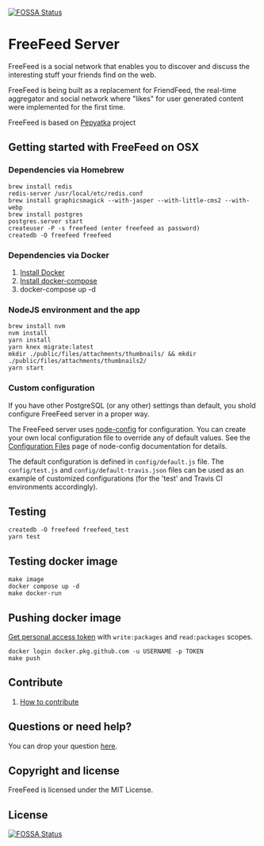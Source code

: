 [![FOSSA Status](https://app.fossa.io/api/projects/git%2Bgithub.com%2FFreeFeed%2Ffreefeed-server.svg?type=shield)](https://app.fossa.io/projects/git%2Bgithub.com%2FFreeFeed%2Ffreefeed-server?ref=badge_shield)

# FreeFeed Server

FreeFeed is a social network that enables you to discover and discuss the interesting
stuff your friends find on the web.

FreeFeed is being built as a replacement for FriendFeed, the real-time aggregator and social network
where "likes" for user generated content were implemented for the first time.

FreeFeed is based on [Pepyatka](https://github.com/pepyatka/pepyatka-server/) project

## Getting started with FreeFeed on OSX

### Dependencies via Homebrew

```
brew install redis
redis-server /usr/local/etc/redis.conf
brew install graphicsmagick --with-jasper --with-little-cms2 --with-webp
brew install postgres
postgres.server start
createuser -P -s freefeed (enter freefeed as password)
createdb -O freefeed freefeed
```

### Dependencies via Docker

1. [Install Docker](https://www.docker.com/get-started)
1. [Install docker-compose](https://docs.docker.com/compose/install/)
1. docker-compose up -d

### NodeJS environment and the app

```
brew install nvm
nvm install
yarn install
yarn knex migrate:latest
mkdir ./public/files/attachments/thumbnails/ && mkdir ./public/files/attachments/thumbnails2/
yarn start
```

### Custom configuration

If you have other PostgreSQL (or any other) settings than default, you shold configure FreeFeed server in a proper way.

The FreeFeed server uses [node-config](https://github.com/lorenwest/node-config) for configuration. You can create your own local configuration file to override any of default values. See the [Configuration Files](https://github.com/lorenwest/node-config/wiki/Configuration-Files) page of node-config documentation for details.

The default configuration is defined in `config/default.js` file. The `config/test.js` and `config/default-travis.json` files can be used as an example of customized configurations (for the 'test' and Travis CI environments accordingly).

## Testing

```
createdb -O freefeed freefeed_test
yarn test
```

## Testing docker image

```
make image
docker compose up -d
make docker-run
```

## Pushing docker image

[Get personal access token](https://github.com/settings/tokens) with `write:packages` and `read:packages` scopes.

```
docker login docker.pkg.github.com -u USERNAME -p TOKEN
make push
```

## Contribute

1. [How to contribute](https://freefeed.net/dev)

## Questions or need help?

You can drop your question [here](https://freefeed.net/support).

## Copyright and license

FreeFeed is licensed under the MIT License.

## License
[![FOSSA Status](https://app.fossa.io/api/projects/git%2Bgithub.com%2FFreeFeed%2Ffreefeed-server.svg?type=large)](https://app.fossa.io/projects/git%2Bgithub.com%2FFreeFeed%2Ffreefeed-server?ref=badge_large)
